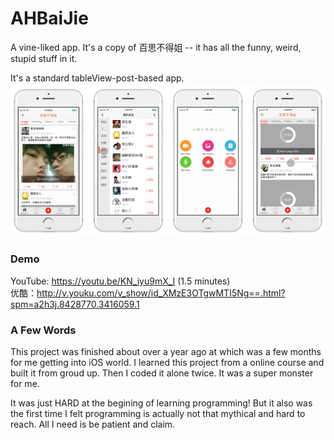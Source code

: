 # AHBaiJie
A vine-liked app. It's a copy of 百思不得姐 -- it has all the funny, weird, stupid stuff in it.

It's a standard tableView-post-based app.
![alt text](https://github.com/ivsall2012/AHBaiJie/blob/demo/AHBeijie.png)

### Demo
YouTube: https://youtu.be/KN_iyu9mX_I (1.5 minutes)  
优酷：http://v.youku.com/v_show/id_XMzE3OTgwMTI5Ng==.html?spm=a2h3j.8428770.3416059.1  
### A Few Words
This project was finished about over a year ago at which was a few months for me getting into iOS world.
I learned this project from a online course and built it from groud up. Then I coded it alone twice. It was a super monster for me.

It was just HARD at the begining of learning programming! 
But it also was the first time I felt programming is actually not that mythical and hard to reach.
All I need is be patient and claim.



